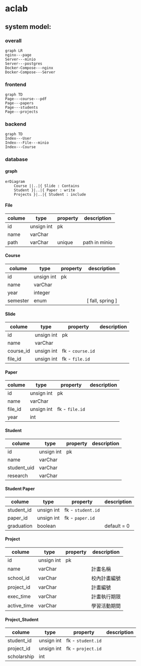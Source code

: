 # aclab

## system model:

### overall

```mermaid
graph LR
nginx---page
Server---minio
Server---postgres
Docker-Compose---nginx
Docker-Compose---Server
```

### frontend

```mermaid
graph TD
Page---course---pdf
Page---papers
Page---students
Page---projects
```

### backend

```mermaid
graph TD
Index---User
Index---File---minio
Index---Course
```

### database

#### graph

```mermaid
erDiagram
    Course ||..|{ Slide : Contains
    Student }|..|{ Paper : write
    Projects }|..|{ Student : include
```

#### File

| colume | type       | property | description   |
| ------ | ---------- | -------- | ------------- |
| id     | unsign int | pk       |               |
| name   | varChar    |          |               |
| path   | varChar    | unique   | path in minio |

#### Course

| colume   | type       | property | description      |
| -------- | ---------- | -------- | ---------------- |
| id       | unsign int | pk       |                  |
| name     | varChar    |          |                  |
| year     | integer    |          |                  |
| semester | enum       |          | [ fall, spring ] |

#### Slide

| colume    | type       | property         | description |
| --------- | ---------- | ---------------- | ----------- |
| id        | unsign int | pk               |             |
| name      | varChar    |                  |             |
| course_id | unsign int | fk - `course.id` |             |
| file_id   | unsign int | fk - `file.id`   |             |

#### Paper

| colume  | type       | property       | description |
| ------- | ---------- | -------------- | ----------- |
| id      | unsign int | pk             |             |
| name    | varChar    |                |             |
| file_id | unsign int | fk - `file.id` |             |
| year    | int        |                |             |

#### Student

| colume      | type       | property | description |
| ----------- | ---------- | -------- | ----------- |
| id          | unsign int | pk       |             |
| name        | varChar    |          |             |
| student_uid | varChar    |          |             |
| research    | varChar    |          |             |

#### Student Paper

| colume     | type       | property          | description |
| ---------- | ---------- | ----------------- | ----------- |
| student_id | unsign int | fk - `student.id` |             |
| paper_id   | unsign int | fk - `paper.id`   |             |
| graduation | boolean    |                   | default = 0 |

#### Project

| colume      | type       | property | description  |
| ----------- | ---------- | -------- | ------------ |
| id          | unsign int | pk       |              |
| name        | varChar    |          | 計畫名稱     |
| school_id   | varChar    |          | 校內計畫編號 |
| project_id  | varChar    |          | 計畫編號     |
| exec_time   | varChar    |          | 計畫執行期限 |
| active_time | varChar    |          | 學習活動期間 |

#### Project_Student

| colume      | type       | property          | description |
| ----------- | ---------- | ----------------- | ----------- |
| student_id  | unsign int | fk - `student.id` |             |
| project_id  | unsign int | fk - `project.id` |             |
| scholarship | int        |                   |             |
